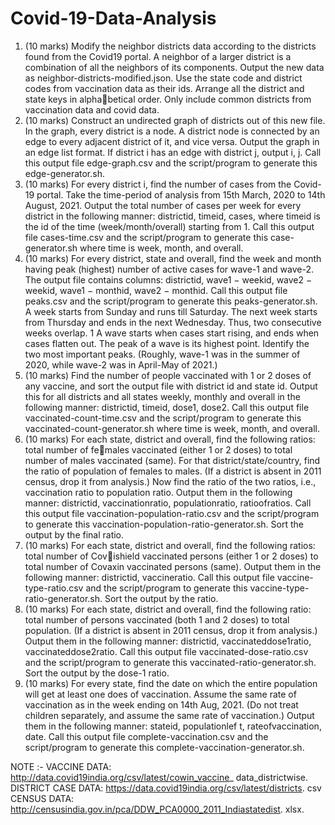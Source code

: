 # Covid-19-Data-Analysis

1. (10 marks) Modify the neighbor districts data according to the districts found from the Covid19
  portal. A neighbor of a larger district is a combination of all the neighbors of its components.
  Output the new data as neighbor-districts-modified.json. Use the state code and
  district codes from vaccination data as their ids. Arrange all the district and state keys in alphabetical order. Only include common districts from vaccination       data and covid data.
2. (10 marks) Construct an undirected graph of districts out of this new file. In the graph, every
  district is a node. A district node is connected by an edge to every adjacent district of it, and vice
  versa.
  Output the graph in an edge list format. If district i has an edge with district j, output i, j.
  Call this output file edge-graph.csv and the script/program to generate this edge-generator.sh.
3. (10 marks) For every district i, find the number of cases from the Covid-19 portal. Take the
  time-period of analysis from 15th March, 2020 to 14th August, 2021.
  Output the total number of cases per week for every district in the following manner: districtid,
  timeid, cases, where timeid is the id of the time (week/month/overall) starting from 1.
  Call this output file cases-time.csv and the script/program to generate this case-generator.sh
  where time is week, month, and overall.
4. (10 marks) For every district, state and overall, find the week and month having peak (highest)
  number of active cases for wave-1 and wave-2. The output file contains columns: districtid,
  wave1 − weekid, wave2 − weekid, wave1 − monthid, wave2 − monthid.
  Call this output file peaks.csv and the script/program to generate this peaks-generator.sh.
  A week starts from Sunday and runs till Saturday. The next week starts from Thursday and ends
  in the next Wednesday. Thus, two consecutive weeks overlap.
  1
  A wave starts when cases start rising, and ends when cases flatten out. The peak of a wave is its
  highest point. Identify the two most important peaks. (Roughly, wave-1 was in the summer of
  2020, while wave-2 was in April-May of 2021.)
5.  (10 marks) Find the number of people vaccinated with 1 or 2 doses of any vaccine, and sort the
  output file with district id and state id. Output this for all districts and all states weekly, monthly
  and overall in the following manner: districtid, timeid, dose1, dose2.
  Call this output file vaccinated-count-time.csv and the script/program to generate this
  vaccinated-count-generator.sh where time is week, month, and overall.
6. (10 marks) For each state, district and overall, find the following ratios: total number of females vaccinated (either 1 or 2 doses) to total number of males          vaccinated (same). For that
  district/state/country, find the ratio of population of females to males. (If a district is absent in
  2011 census, drop it from analysis.) Now find the ratio of the two ratios, i.e., vaccination ratio
  to population ratio.
  Output them in the following manner: districtid, vaccinationratio, populationratio, ratioofratios.
  Call this output file vaccination-population-ratio.csv and the script/program to
  generate this vaccination-population-ratio-generator.sh.
  Sort the output by the final ratio.
7. (10 marks) For each state, district and overall, find the following ratios: total number of Covishield vaccinated persons (either 1 or 2 doses) to total number        of Covaxin vaccinated persons
  (same).
  Output them in the following manner: districtid, vaccineratio.
  Call this output file vaccine-type-ratio.csv and the script/program to generate this
  vaccine-type-ratio-generator.sh.
  Sort the output by the ratio.
8. (10 marks) For each state, district and overall, find the following ratio: total number of persons
  vaccinated (both 1 and 2 doses) to total population. (If a district is absent in 2011 census, drop
  it from analysis.)
  Output them in the following manner: districtid, vaccinateddose1ratio, vaccinateddose2ratio.
  Call this output file vaccinated-dose-ratio.csv and the script/program to generate this
  vaccinated-ratio-generator.sh.
  Sort the output by the dose-1 ratio.
9. (10 marks) For every state, find the date on which the entire population will get at least one does
  of vaccination. Assume the same rate of vaccination as in the week ending on 14th Aug, 2021.
  (Do not treat children separately, and assume the same rate of vaccination.)
  Output them in the following manner: stateid, populationlef t, rateofvaccination, date.
  Call this output file complete-vaccination.csv and the script/program to generate this
  complete-vaccination-generator.sh.
  
  
  NOTE :- VACCINE DATA: http://data.covid19india.org/csv/latest/cowin_vaccine_
          data_districtwise.
          DISTRICT CASE DATA: https://data.covid19india.org/csv/latest/districts.
          csv
          CENSUS DATA: http://censusindia.gov.in/pca/DDW_PCA0000_2011_Indiastatedist.
          xlsx.
